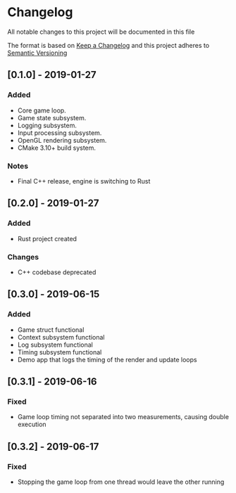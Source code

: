 # Changelog
All notable changes to this project will be documented in this file

The format is based on [Keep a Changelog](https://keepachangelog.com/en/1.0.0/)
and this project adheres to [Semantic Versioning](https://semver.org/spec/v2.0.0.html)


## [0.1.0] - 2019-01-27

### Added
- Core game loop.
- Game state subsystem.
- Logging subsystem.
- Input processing subsystem.
- OpenGL rendering subsystem.
- CMake 3.10+ build system.

### Notes
- Final C++ release, engine is switching to Rust


## [0.2.0] - 2019-01-27

### Added
- Rust project created

### Changes
- C++ codebase deprecated


## [0.3.0] - 2019-06-15

### Added
- Game struct functional
- Context subsystem functional
- Log subsystem functional
- Timing subsystem functional
- Demo app that logs the timing of the render and update loops


## [0.3.1] - 2019-06-16

### Fixed
- Game loop timing not separated into two measurements, causing double execution

## [0.3.2] - 2019-06-17

### Fixed
- Stopping the game loop from one thread would leave the other running
